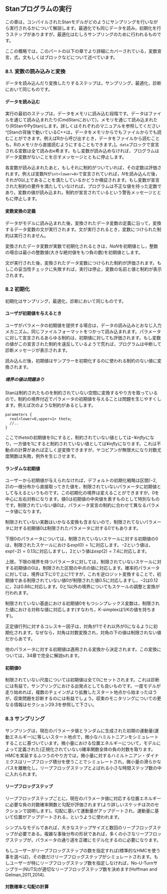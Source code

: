 ## Stanプログラムの実行

この章は，コンパイルされたStanモデルがどのようにサンプリングを行いながら実行されるかについて解説します。最適化でも同じデータを読み，初期化を行うステップがありますが，最適化はむしろサンプリングのために行われるものです。

ここの概略では，このパートの以下の章でより詳細にカバーされている，変数宣言，式，文もしくはブロックなどについて述べています。

### 8.1. 変数の読み込みと変換

データを読み込んだり変換したりするステップは，サンプリング，最適化，診断において同じものです。

#### データを読み込む

実行の最初のステップは，データをメモリに読み込む段階です。データはファイルを通じて読み込まれたり(CmdStanにおいて)，メモリを通じて読み込まれたり(RStanやPyStan)します。詳しくはそれぞれのマニュアルを参照してください^[Stanの背後で動いているC++は，データをメモリからでもファイルからでも読むことができます。例えばRから呼び出すとき，データをファイルから読むことも，Rのメモリから直接読むようにすることもできます。]。`data`ブロックで宣言される変数は全て読みおκ希ます。もし変数が読み込めなければ，プログラムはデータ変数がないことを示すメッセージとともに停止します。

各変数が読み込まれたあと，もしそれに制約がついていれば，その定数は評価されます。例えば変数$N$が`int<lower=0>`で宣言されていれば，$N$を読み込んだ後，それが0以上であることを満たしているかどうか検証されます。もし変数が宣言された制約の要件を満たしていなければ，プログラムは不正な値を持った定数であり，変数の値が読み込まれ，制約が宣言されているという警告メッセージとともに停止します。

#### 変数変換の定義

データがモデルに読み込まれた後，変換されたデータ変数の定義に沿って，変換するデータ変数の文が実行されます。文が実行されるとき，変数につけられた制約は実行されません。

変換されたデータ変数が実数で初期化されるときは，$NaN$を初期値とし，整数の場合は最小の整数値(大きな絶対値をもつ負の数)を初期値とします。

文が実行された後，変換されたデータ変数につけられた制約が評価されます。もしこの妥当性チェックに失敗すれば，実行は停止，変数の名前と値と制約が表示されます。

### 8.2 初期化

初期化はサンプリング，最適化，診断において同じものです。

#### ユーザが初期値を与えるとき

ユーザがパラメータの初期値を提供する場合は，データの読み込みとおなじ入力メカニズム，同じファイルフォーマットをつかって読み込まれます。パラメータに対して宣言されるあらゆる制約は，初期値に対しても評価されます。もし変数の値がこの宣言された制約を違反しているようで荒れば，プログラムは中断して診断メッセージが表示されます。

読み込んだ後，初期値はサンプラーを初期化するのに使われる制約のない値に変換されます。

##### 境界の値は問題あり

Stanは制約されたものを制約されていない空間に変換するやり方を取っているので，制約の境界付近でパラメータの初期値を与えることは問題を生じやすくします。例えば次のような制約があるとします。

```
parameters {
  real<lower=0,upper=1> theta;
  //..
}
```

ここで$theta$の初期値を$0$にすると，制約されていない値としては$-¥infty$になり，一方値を$1$にすると制約されていない値としては$¥infty$になります。これは不動点の計算があれば正しく逆変換できますが，ヤコビアンが無限大になり対数尤度関数は失敗，例外を生じさせます。

#### ランダムな初期値

ユーザーから初期値が与えられなければ，デフォルトの初期化戦略は区間$(-2,2)$の一様分布から直接取ってきた値を，制限されていないパラメータに初期値として与えるというものです。この初期化の境界は変えることができますが，$0$を中心に左右対称になります。値$0$は初期値の中央値を表すものとして特別なものです。制限されていない値$0$は，パラメータ宣言の制約に合わせて異なるパラメータ値になります。

制限されていない実数はいかなる変換も含まないので，制限されてないパラメータに対する初期値$0$は制限されたパラメータに対する$0$でもあります。

下限$0$のパラメータについては，制限されていないスケールに対する初期値の$0$は，制限されたスケールにおける$exp(0)=1$に対応します。$-2$という値は，$exp(-2)=0.13$に対応しますし，$2$という値は$exp(2)=7.4$に対応します。

上限，下限の境界を持つパラメータに対しては，制限されていないスケールに対する初期値の$0$は，制限された区間の中点の値に対応します。確率的パラメータに対しては，境界は下に$0$で上に$1$ですが，これを逆ロジット変換することで，初期値である制限されていない値$0$が制限された値$0.5$に対応しますし，$-2$は$0.12$に，$2$は$0.88$に対応します。$0$と$1$以外の境界についてもスケールの調整と変換が行われます。

制限されていない基底における初期値$0$をもつシンプレックス変数は，制限された値における対称な値に対応します(すなわち，$K$-simplexは$1/K$の値を持ちます)。

正定値行列に対するコレスキー因子は，対角が$1$でそれ以外が$0$になるように初期化されます。なぜなら，対角は対数変換され，対角の下の値は制限されない値だからあです。

他のパラメータに対する初期値は適用される変換から決定されます。この変換については，34章で完全に解説sれます。

#### 初期値0

制限されていない尺度については初期値は全て$0$にセットされます。これは診断には有益で，サンプリングにおける出発点としても良いものです。一度モデルが走り始めれば，複数のチェインがより拡散したスタート地点から始まったほうが，収束問題を診断するのには有益でしょう。収束のモニタリングについての更なる情報はセクション29.3を参照して下さい。

### 8.3 サンプリング

サンプリングは，現在のパラメータ値とランダムに生成された初期の運動量(運動エネルギー)に等しいスタート地点で，微小なハミルトニアンをシミュレートすることに基づいています。微小量における位置エネルギーについて，モデルによって定義された(正規化されていない)確率関数全体の負の対数を取ります。HMCを実装するふつうのやり方では，微小量に対するハミルトニアン・ダイナミクスはリープフロッグ積分を使うことでシミュレートされ，微小量の滑らかなパスを離散化し，リープフロッグステップとよばれる小さな時間ステップ数の中に入れられます。

#### リープフロッグステップ

リープフロッグステップごとに，現在のパラメータ値に対応する位置エネルギーに必要な負の対数確率関数と勾配が評価されます(より詳しいスケッチは次のセクションで説明します)。勾配に基いて運動量がアップデートされ，運動量に基いて位置がアップデートされる，というように使われます。

シンプルなモデルであれば，大きなステップサイズと数回のリープフロッグステップが必要である。複雑な事後分布の形状であれば，多くの小さなリープフロッグステップが，パラメータの通り道を正確にモデル化するのに必要になります。

もしユーザーがリープフロッグステップの数を指定すれば(標準的なHMCを使う事を選べば)，その数だけリープフロッグステップがシミュレートされます。もしユーザーが特にリープフロッグステップ数を指定しなければ，No-U-Turnサンプラー(NUTS)が適切なリープフロッグステップ数を決めます(Hoffman and Gelman,2011,2014).

#### 対数確率と勾配の計算


